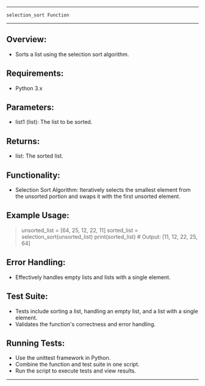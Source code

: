 ---------------------------------------------------------------
    selection_sort Function
---------------------------------------------------------------

Overview:
---------
- Sorts a list using the selection sort algorithm.

Requirements:
-------------
- Python 3.x

Parameters:
-----------
- list1 (list): The list to be sorted.

Returns:
--------
- list: The sorted list.

Functionality:
--------------
- Selection Sort Algorithm: Iteratively selects the smallest element from the unsorted portion and swaps it with the first unsorted element.

Example Usage:
--------------
> unsorted_list = [64, 25, 12, 22, 11]
> sorted_list = selection_sort(unsorted_list)
> print(sorted_list)  # Output: [11, 12, 22, 25, 64]

Error Handling:
---------------
- Effectively handles empty lists and lists with a single element.

Test Suite:
-----------
- Tests include sorting a list, handling an empty list, and a list with a single element.
- Validates the function's correctness and error handling.

Running Tests:
--------------
- Use the unittest framework in Python.
- Combine the function and test suite in one script.
- Run the script to execute tests and view results.

---------------------------------------------------------------
